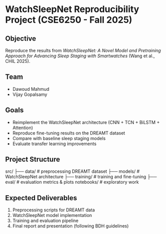 # WatchSleepNet Reproducibility Project (CSE6250 - Fall 2025)

## Objective
Reproduce the results from *WatchSleepNet: A Novel Model and Pretraining Approach for Advancing Sleep Staging with Smartwatches* (Wang et al., CHIL 2025).

## Team
- Dawoud Mahmud
- Vijay Gopalsamy

## Goals
- Reimplement the WatchSleepNet architecture (CNN + TCN + BiLSTM + Attention)
- Reproduce fine-tuning results on the DREAMT dataset
- Compare with baseline sleep staging models
- Evaluate transfer learning improvements

## Project Structure
src/
├── data/ # preprocessing DREAMT dataset
├── models/ # WatchSleepNet architecture
├── training/ # training and fine-tuning
├── eval/ # evaluation metrics & plots
notebooks/ # exploratory work


## Expected Deliverables
1. Preprocessing scripts for DREAMT data  
2. WatchSleepNet model implementation  
3. Training and evaluation pipeline  
4. Final report and presentation (following BDH guidelines)
